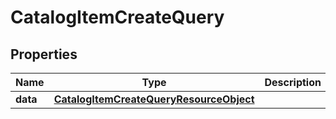# CatalogItemCreateQuery

## Properties
Name | Type | Description | Notes
------------ | ------------- | ------------- | -------------
**data** | [**CatalogItemCreateQueryResourceObject**](CatalogItemCreateQueryResourceObject.md) |  | 
